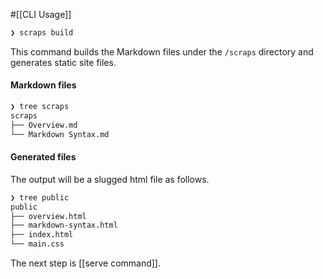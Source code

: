 #[[CLI Usage]]

```bash
❯ scraps build
```

This command builds the Markdown files under the `/scraps` directory and generates static site files.

#### Markdown files
```bash
❯ tree scraps
scraps
├── Overview.md
└── Markdown Syntax.md
```

#### Generated files
The output will be a slugged html file as follows.
```bash
❯ tree public
public
├── overview.html
├── markdown-syntax.html
├── index.html
└── main.css
```

The next step is [[serve command]].